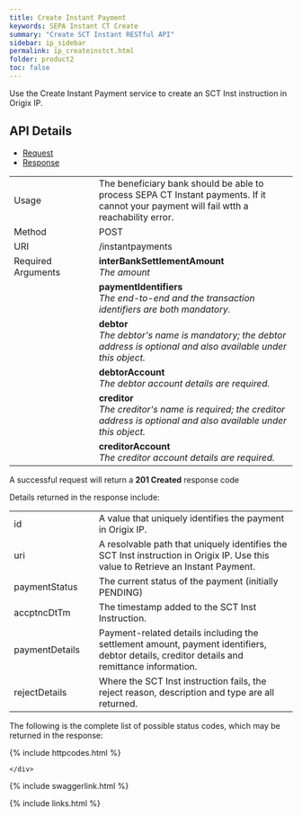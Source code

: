 ```yaml
---
title: Create Instant Payment
keywords: SEPA Instant CT Create
summary: "Create SCT Instant RESTful API"
sidebar: ip_sidebar
permalink: ip_createinstct.html
folder: product2
toc: false
---
```



Use the Create Instant Payment service to create an SCT Inst instruction in Origix IP.


## API Details



<ul id="profileTabs" class="nav nav-tabs">
    <li class="active"><a href="#profile" data-toggle="tab">Request</a></li>
    <li><a href="#about" data-toggle="tab">Response</a></li>
    
   
</ul>
  <div class="tab-content">
<div role="tabpanel" class="tab-pane active" id="profile">


  <table>
<colgroup>
<col width="30%" />
<col width="90%" />
</colgroup>

<tbody>
<tr>
<td markdown="span">Usage</td>
<td markdown="span">The beneficiary bank should be able to process SEPA CT Instant payments. If it cannot your payment will fail wtth a reachability error.</td>
</tr>
<tr>
<td markdown="span">Method</td>
<td markdown="span"><span class="label label-info">POST </span>
</td>
</tr>
<tr>
<td markdown="span">URI</td>
<td markdown="span">/instantpayments
</td>
</tr>
<tr>
<td markdown="span">Required Arguments</td>
<td markdown="span"><b>interBankSettlementAmount</b>
<br/><i>The amount</i>
</td>
</tr>
<tr>
<td markdown="span"></td>
<td markdown="span"><b>paymentIdentifiers</b>
<br/><i>The end-to-end and the transaction identifiers are both mandatory.</i>
</td>
</tr>
<tr>
<td markdown="span"></td>
<td markdown="span"><b>debtor</b>
<br/><i>The debtor's name is mandatory; the debtor address is optional and also available under this object.</i>
</td>
</tr>
<tr>
<td markdown="span"></td>
<td markdown="span"><b>debtorAccount</b> 
<br/><i>The debtor account details are required.</i>
</td>
</tr>
<tr>
<td markdown="span"></td>
<td markdown="span"><b>creditor</b>
<br/><i>The creditor's name is required; the creditor address is optional and also available under this object.</i>
</td>
</tr>
<tr>
<td markdown="span"></td>
<td markdown="span"><b>creditorAccount</b> 
<br/><i>The creditor account details are required.</i>
</td>
</tr>
</tbody>
</table>

</div>

<div role="tabpanel" class="tab-pane" id="about">
<p>A successful request will return a <b>201 Created</b> response code</p>
Details returned in the response include:

<table>
<colgroup>
<col width="30%" />
<col width="90%" />
</colgroup>

<tbody>
<tr>
<td markdown="span">id</td>
<td markdown="span">A value that uniquely identifies the payment in Origix IP.</td>
</tr>
<tr>
<td markdown="span">uri</td>
<td markdown="span">A resolvable path that uniquely identifies the SCT Inst instruction in Origix IP. Use this value to Retrieve an Instant Payment.
</td>
</tr>
<tr>
<td markdown="span">paymentStatus</td>
<td markdown="span">The current status of the payment (initially PENDING)
</td>
</tr>
<tr>
<td markdown="span">accptncDtTm</td>
<td markdown="span">The timestamp added to the SCT Inst Instruction.
</td>
</tr>
<tr>
<td markdown="span">paymentDetails</td>
<td markdown="span">Payment-related details including the settlement amount, payment identifiers, debtor details, creditor details and remittance information.
</td>
</tr>
<tr>
<td markdown="span">rejectDetails</td>
<td markdown="span">Where the SCT Inst instruction fails, the reject reason, description and type are all returned.
</td>
</tr>
</tbody>
</table>


<p>The following is the complete list of possible status codes, which may be returned in the response:</p>
    {% include httpcodes.html %}
    
 
    </div>


</div>

{% include swaggerlink.html %}

{% include links.html %}
